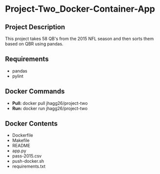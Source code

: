 # Project-Two_Docker-Container-App

<html>
  
  <h2>Project Description</h2>
  <p>
    This project takes 58 QB's from the 2015 NFL season and then sorts them based on QBR using pandas.<br>
  </p>
  
  <h2>Requirements</h2>
  <ul>
    <li>pandas</li>
    <li>pylint</li>
  </ul>
  
  <h2>Docker Commands</h2>
  <ul>
    <li><strong>Pull:</strong> docker pull jhagg26/project-two</li>
    <li><strong>Run:</strong> docker run jhagg26/project-two</li>
  </ul>
      
  <h2>Docker Contents</h2>
  <ul>
    <li>Dockerfile</li>
    <li>Makefile</li>
    <li>README</li>
    <li>app.py</li>
    <li>pass-2015.csv</li>
    <li>push-docker.sh</li>
    <li>requirements.txt</li>
  </ul>
      
</html>
